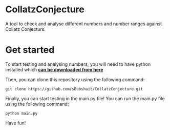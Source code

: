 # CollatzConjecture
A tool to check and analyse different numbers and number ranges against Collatz Conjecturs.

# Get started
To start testing and analysing numbers, you will need to have python installed which <a href="https://www.python.org/downloads/"><strong>can be downloaded from here</strong></a>

Then, you can clone this repository using the following command:
```
git clone https://github.com/sBubshait/CollatzConjecture.git
```

Finally, you can start testing in the main.py file! You can run the main.py file using the following command:
```
python main.py
```

Have fun!